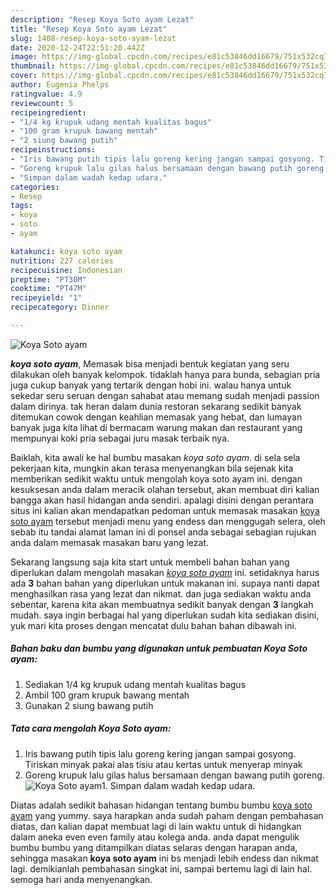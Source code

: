 ```yaml
---
description: "Resep Koya Soto ayam Lezat"
title: "Resep Koya Soto ayam Lezat"
slug: 1408-resep-koya-soto-ayam-lezat
date: 2020-12-24T22:51:20.442Z
image: https://img-global.cpcdn.com/recipes/e81c53846dd16679/751x532cq70/koya-soto-ayam-foto-resep-utama.jpg
thumbnail: https://img-global.cpcdn.com/recipes/e81c53846dd16679/751x532cq70/koya-soto-ayam-foto-resep-utama.jpg
cover: https://img-global.cpcdn.com/recipes/e81c53846dd16679/751x532cq70/koya-soto-ayam-foto-resep-utama.jpg
author: Eugenia Phelps
ratingvalue: 4.9
reviewcount: 5
recipeingredient:
- "1/4 kg krupuk udang mentah kualitas bagus"
- "100 gram krupuk bawang mentah"
- "2 siung bawang putih"
recipeinstructions:
- "Iris bawang putih tipis lalu goreng kering jangan sampai gosyong. Tiriskan minyak pakai alas tisiu atau kertas untuk menyerap minyak"
- "Goreng krupuk lalu gilas halus bersamaan dengan bawang putih goreng."
- "Simpan dalam wadah kedap udara."
categories:
- Resep
tags:
- koya
- soto
- ayam

katakunci: koya soto ayam 
nutrition: 227 calories
recipecuisine: Indonesian
preptime: "PT30M"
cooktime: "PT47M"
recipeyield: "1"
recipecategory: Dinner

---
```



![Koya Soto ayam](https://img-global.cpcdn.com/recipes/e81c53846dd16679/751x532cq70/koya-soto-ayam-foto-resep-utama.jpg)

<b><i>koya soto ayam</i></b>, Memasak bisa menjadi bentuk kegiatan yang seru dilakukan oleh banyak kelompok. tidaklah hanya para bunda, sebagian pria juga cukup banyak yang tertarik dengan hobi ini. walau hanya untuk sekedar seru seruan dengan sahabat atau memang sudah menjadi passion dalam dirinya. tak heran dalam dunia restoran sekarang sedikit banyak ditemukan cowok dengan keahlian memasak yang hebat, dan lumayan banyak juga kita lihat di bermacam warung makan dan restaurant yang mempunyai koki pria sebagai juru masak terbaik nya.



Baiklah, kita awali ke hal bumbu masakan <i>koya soto ayam</i>. di sela sela pekerjaan kita, mungkin akan terasa menyenangkan bila sejenak kita memberikan sedikit waktu untuk mengolah koya soto ayam ini. dengan kesuksesan anda dalam meracik olahan tersebut, akan membuat diri kalian bangga akan hasil hidangan anda sendiri. apalagi disini dengan perantara situs ini kalian akan mendapatkan pedoman untuk memasak masakan <u>koya soto ayam</u> tersebut menjadi menu yang endess dan menggugah selera, oleh sebab itu tandai alamat laman ini di ponsel anda sebagai sebagian rujukan anda dalam memasak masakan baru yang lezat.


Sekarang langsung saja kita start untuk membeli bahan bahan yang diperlukan dalam mengolah masakan <u><i>koya soto ayam</i></u> ini. setidaknya harus ada <b>3</b> bahan bahan yang diperlukan untuk makanan ini. supaya nanti dapat menghasilkan rasa yang lezat dan nikmat. dan juga sediakan waktu anda sebentar, karena kita akan membuatnya sedikit banyak dengan <b>3</b> langkah mudah. saya ingin berbagai hal yang diperlukan sudah kita sediakan disini, yuk mari kita proses dengan mencatat dulu bahan bahan dibawah ini.

<!--inarticleads1-->

##### Bahan baku dan bumbu yang digunakan untuk pembuatan Koya Soto ayam:

1. Sediakan 1/4 kg krupuk udang mentah kualitas bagus
1. Ambil 100 gram krupuk bawang mentah
1. Gunakan 2 siung bawang putih




<!--inarticleads2-->

##### Tata cara mengolah Koya Soto ayam:

1. Iris bawang putih tipis lalu goreng kering jangan sampai gosyong. Tiriskan minyak pakai alas tisiu atau kertas untuk menyerap minyak
1. Goreng krupuk lalu gilas halus bersamaan dengan bawang putih goreng.
<img src="//assets-global.cpcdn.com/assets/icons/button_play-2c75c40dde080a61004c1f40b05d8f140eaff45d7e9e6481dc71c63d2e7c4909.png" alt="Koya Soto ayam">1. Simpan dalam wadah kedap udara.




Diatas adalah sedikit bahasan hidangan tentang bumbu bumbu <u>koya soto ayam</u> yang yummy. saya harapkan anda sudah paham dengan pembahasan diatas, dan kalian dapat membuat lagi di lain waktu untuk di hidangkan dalam aneka even even family atau kolega anda. anda dapat mengulik bumbu bumbu yang ditampilkan diatas selaras dengan harapan anda, sehingga masakan <b>koya soto ayam</b> ini bs menjadi lebih endess dan nikmat lagi. demikianlah pembahasan singkat ini, sampai bertemu lagi di lain hal. semoga hari anda menyenangkan.
